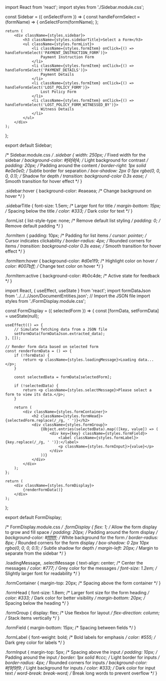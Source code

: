 import React from 'react';
import styles from './Sidebar.module.css';

const Sidebar = ({ onSelectForm }) => {
    const handleFormSelect = (formName) => {
        onSelectForm(formName);
    };

    return (
        <div className={styles.sidebar}>
            <h3 className={styles.sidebarTitle}>Select a Form</h3>
            <ul className={styles.formList}>
                <li className={styles.formItem} onClick={() => handleFormSelect('PAYMENT_INSTRUCTION_FORM')}>
                    Payment Instruction Form
                </li>
                <li className={styles.formItem} onClick={() => handleFormSelect('PAYMENT_DETAILS')}>
                    Payment Details
                </li>
                <li className={styles.formItem} onClick={() => handleFormSelect('LOST_POLICY_FORM')}>
                    Lost Policy Form
                </li>
                <li className={styles.formItem} onClick={() => handleFormSelect('LOST_POLICY_FORM_WITNESSED_BY')}>
                    Witness Details
                </li>
            </ul>
        </div>
    );
};

export default Sidebar;


/* Sidebar.module.css */
.sidebar {
    width: 250px; /* Fixed width for the sidebar */
    background-color: #f4f4f4; /* Light background for contrast */
    padding: 20px; /* Padding around the content */
    border-right: 1px solid #e0e0e0; /* Subtle border for separation */
    box-shadow: 2px 0 5px rgba(0, 0, 0, 0.1); /* Shadow for depth */
    transition: background-color 0.3s ease; /* Smooth transition for hover effect */
}

.sidebar:hover {
    background-color: #eaeaea; /* Change background on hover */
}

.sidebarTitle {
    font-size: 1.5em; /* Larger font for title */
    margin-bottom: 15px; /* Spacing below the title */
    color: #333; /* Dark color for text */
}

.formList {
    list-style-type: none; /* Remove default list styling */
    padding: 0; /* Remove default padding */
}

.formItem {
    padding: 10px; /* Padding for list items */
    cursor: pointer; /* Cursor indicates clickability */
    border-radius: 4px; /* Rounded corners for items */
    transition: background-color 0.3s ease; /* Smooth transition for hover effect */
}

.formItem:hover {
    background-color: #d0e1f9; /* Highlight color on hover */
    color: #007bff; /* Change text color on hover */
}

.formItem:active {
    background-color: #b0c4de; /* Active state for feedback */
}



import React, { useEffect, useState } from 'react';
import formDataJson from '../../../Json/DocumentEntities.json'; // Import the JSON file
import styles from './FormDisplay.module.css';

const FormDisplay = ({ selectedForm }) => {
    const [formData, setFormData] = useState(null);

    useEffect(() => {
        // Simulate fetching data from a JSON file
        setFormData(formDataJson.extracted_data);
    }, []);

    // Render form data based on selected form
    const renderFormData = () => {
        if (!formData) {
            return <p className={styles.loadingMessage}>Loading data...</p>;
        }

        const selectedData = formData[selectedForm];

        if (!selectedData) {
            return <p className={styles.selectMessage}>Please select a form to view its data.</p>;
        }

        return (
            <div className={styles.formContainer}>
                <h2 className={styles.formHead}>{selectedForm.replace(/_/g, ' ')}</h2>
                <div className={styles.formGroup}>
                    {Object.entries(selectedData).map(([key, value]) => (
                        <div key={key} className={styles.formField}>
                            <label className={styles.formLabel}>{key.replace(/_/g, ' ')}:</label>
                            <p className={styles.formInput}>{value}</p>
                        </div>
                    ))}
                </div>
            </div>
        );
    };

    return (
        <div className={styles.formDisplay}>
            {renderFormData()}
        </div>
    );
};

export default FormDisplay;



/* FormDisplay.module.css */
.formDisplay {
    flex: 1; /* Allow the form display to grow and fill space */
    padding: 20px; /* Padding around the form display */
    background-color: #ffffff; /* White background for the form */
    border-radius: 8px; /* Rounded corners for the form display */
    box-shadow: 0 2px 10px rgba(0, 0, 0, 0.1); /* Subtle shadow for depth */
    margin-left: 20px; /* Margin to separate from the sidebar */
}

.loadingMessage,
.selectMessage {
    text-align: center; /* Center the messages */
    color: #777; /* Grey color for the messages */
    font-size: 1.2em; /* Slightly larger font for readability */
}

.formContainer {
    margin-top: 20px; /* Spacing above the form container */
}

.formHead {
    font-size: 1.8em; /* Larger font size for the form heading */
    color: #333; /* Dark color for better visibility */
    margin-bottom: 20px; /* Spacing below the heading */
}

.formGroup {
    display: flex; /* Use flexbox for layout */
    flex-direction: column; /* Stack items vertically */
}

.formField {
    margin-bottom: 15px; /* Spacing between fields */
}

.formLabel {
    font-weight: bold; /* Bold labels for emphasis */
    color: #555; /* Dark grey color for labels */
}

.formInput {
    margin-top: 5px; /* Spacing above the input */
    padding: 10px; /* Padding around the input */
    border: 1px solid #ccc; /* Light border for inputs */
    border-radius: 4px; /* Rounded corners for inputs */
    background-color: #f9f9f9; /* Light background for inputs */
    color: #333; /* Dark color for input text */
    word-break: break-word; /* Break long words to prevent overflow */
}
